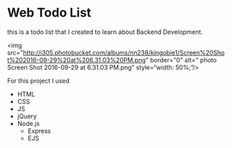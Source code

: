 # Web Todo List
this is a todo list that I created to learn about Backend Development. 

 <img src="http://i305.photobucket.com/albums/nn238/kingobie1/Screen%20Shot%202016-09-29%20at%206.31.03%20PM.png" border="0" alt=" photo Screen Shot 2016-09-29 at 6.31.03 PM.png" style=“width: 50%;”/>

For this project I used
- HTML
- CSS
- JS
- jQuery
- Node.js
	- Express
	- EJS
